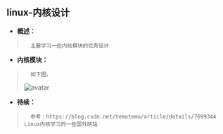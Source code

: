 ## linux-内核设计
- **概述：**
>       主要学习一些内核模块的优秀设计
>
>
>

- **内核模块：**
>       如下图，
> ![avatar](https://github.com/nwaiting/wolf-ai/blob/master/wolf_others/pl_pic/linux_kernel_frame_modules.png)
>
>
>
>
>
>
>
>
>
>
>
>

- **待续：**
>       参考：https://blog.csdn.net/temotemo/article/details/7699344   Linux内核学习的一些国外网站
>
>
>
>
>
>
>
>
>
>
>
>
>
>
>
>
>
>
>
>
>
